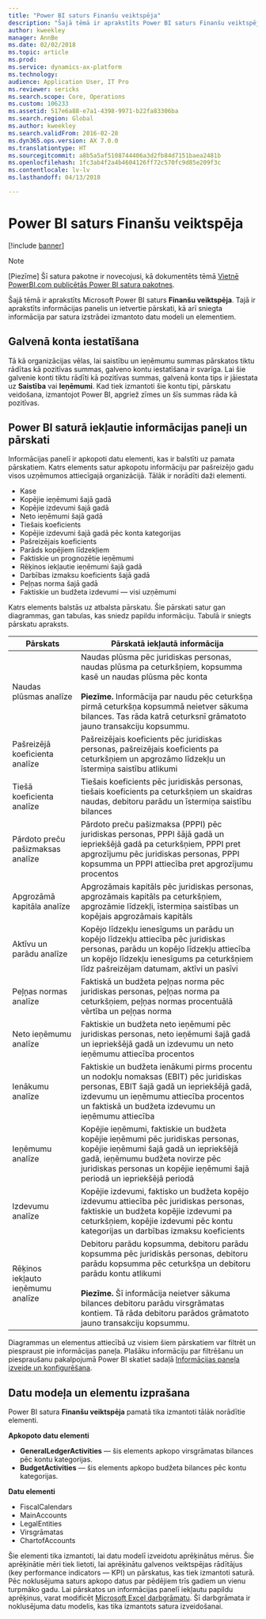 ```yaml
---
title: "Power BI saturs Finanšu veiktspēja"
description: "Šajā tēmā ir aprakstīts Power BI saturs Finanšu veiktspēja."
author: kweekley
manager: AnnBe
ms.date: 02/02/2018
ms.topic: article
ms.prod: 
ms.service: dynamics-ax-platform
ms.technology: 
audience: Application User, IT Pro
ms.reviewer: sericks
ms.search.scope: Core, Operations
ms.custom: 106233
ms.assetid: 517e6a88-e7a1-4398-9971-b22fa83306ba
ms.search.region: Global
ms.author: kweekley
ms.search.validFrom: 2016-02-28
ms.dyn365.ops.version: AX 7.0.0
ms.translationtype: HT
ms.sourcegitcommit: a8b5a5af5108744406a3d2fb84d7151baea2481b
ms.openlocfilehash: 1fc3ab4f2a4b4604126ff72c570fc9d85e209f3c
ms.contentlocale: lv-lv
ms.lasthandoff: 04/13/2018

---
```


# <a name="financial-performance-power-bi-content"></a>Power BI saturs Finanšu veiktspēja

[!include [banner](../includes/banner.md)]

> [!Note]
> [Piezīme] Šī satura pakotne ir novecojusi, kā dokumentēts tēmā [Vietnē PowerBI.com publicētās Power BI satura pakotnes](https://docs.microsoft.com/en-us/dynamics365/unified-operations/dev-itpro/migration-upgrade/deprecated-features#power-bi-content-packs-published-to-powerbicom).

Šajā tēmā ir aprakstīts Microsoft Power BI saturs **Finanšu veiktspēja**. Tajā ir aprakstīts informācijas panelis un ietvertie pārskati, kā arī sniegta informācija par satura izstrādei izmantoto datu modeli un elementiem.

## <a name="main-account-setup"></a>Galvenā konta iestatīšana
Tā kā organizācijas vēlas, lai saistību un ieņēmumu summas pārskatos tiktu rādītas kā pozitīvas summas, galveno kontu iestatīšana ir svarīga. Lai šie galvenie konti tiktu rādīti kā pozitīvas summas, galvenā konta tips ir jāiestata uz **Saistība** vai **Ieņēmumi**. Kad tiek izmantoti šie kontu tipi, pārskatu veidošana, izmantojot Power BI, apgriež zīmes un šīs summas rāda kā pozitīvas.

## <a name="dashboard-and-reports-that-are-included-in-the-power-bi-content"></a>Power BI saturā iekļautie informācijas paneļi un pārskati
Informācijas panelī ir apkopoti datu elementi, kas ir balstīti uz pamata pārskatiem. Katrs elements satur apkopotu informāciju par pašreizējo gadu visos uzņēmumos attiecīgajā organizācijā. Tālāk ir norādīti daži elementi.

- Kase
- Kopējie ieņēmumi šajā gadā
- Kopējie izdevumi šajā gadā
- Neto ieņēmumi šajā gadā
- Tiešais koeficients
- Kopējie izdevumi šajā gadā pēc konta kategorijas
- Pašreizējais koeficients
- Parāds kopējiem līdzekļiem
- Faktiskie un prognozētie ieņēmumi
- Rēķinos iekļautie ieņēmumi šajā gadā
- Darbības izmaksu koeficients šajā gadā
- Peļņas norma šajā gadā
- Faktiskie un budžeta izdevumi — visi uzņēmumi

Katrs elements balstās uz atbalsta pārskatu. Šie pārskati satur gan diagrammas, gan tabulas, kas sniedz papildu informāciju. Tabulā ir sniegts pārskatu apraksts.

| Pārskats                      | Pārskatā iekļautā informācija |
|-----------------------------|--------------------------------------|
| Naudas plūsmas analīze               | Naudas plūsma pēc juridiskas personas, naudas plūsma pa ceturkšņiem, kopsumma kasē un naudas plūsma pēc konta<br><br>**Piezīme.** Informācija par naudu pēc ceturkšņa pirmā ceturkšņa kopsummā neietver sākuma bilances. Tas rāda katrā ceturksnī grāmatoto jauno transakciju kopsummu.|
| Pašreizējā koeficienta analīze      | Pašreizējais koeficients pēc juridiskas personas, pašreizējais koeficients pa ceturkšņiem un apgrozāmo līdzekļu un īstermiņa saistību atlikumi |
| Tiešā koeficienta analīze        | Tiešais koeficients pēc juridiskās personas, tiešais koeficients pa ceturkšņiem un skaidras naudas, debitoru parādu un īstermiņa saistību bilances |
| Pārdoto preču pašizmaksas analīze | Pārdoto preču pašizmaksa (PPPI) pēc juridiskas personas, PPPI šājā gadā un iepriekšējā gadā pa ceturkšņiem, PPPI pret apgrozījumu pēc juridiskas personas, PPPI kopsumma un PPPI attiecība pret apgrozījumu procentos |
| Apgrozāmā kapitāla analīze    | Apgrozāmais kapitāls pēc juridiskas personas, apgrozāmais kapitāls pa ceturkšņiem, apgrozāmie līdzekļi, īstermiņa saistības un kopējais apgrozāmais kapitāls |
| Aktīvu un parādu analīze     | Kopējo līdzekļu ienesīgums un parādu un kopējo līdzekļu attiecība pēc juridiskas personas, parādu un kopējo līdzekļu attiecība un kopējo līdzekļu ienesīgums pa ceturkšņiem līdz pašreizējam datumam, aktīvi un pasīvi |
| Peļņas normas analīze      | Faktiskā un budžeta peļņas norma pēc juridiskas personas, peļņas norma pa ceturkšņiem, peļņas normas procentuālā vērtība un peļņas norma |
| Neto ieņēmumu analīze         | Faktiskie un budžeta neto ieņēmumi pēc juridiskas personas, neto ieņēmumi šajā gadā un iepriekšējā gadā un izdevumu un neto ieņēmumu attiecība procentos |
| Ienākumu analīze           | Faktiskie un budžeta ienākumi pirms procentu un nodokļu nomaksas (EBIT) pēc juridiskas personas, EBIT šajā gadā un iepriekšējā gadā, izdevumu un ieņēmumu attiecība procentos un faktiskā un budžeta izdevumu un ieņēmumu attiecība |
| Ieņēmumu analīze            | Kopējie ieņēmumi, faktiskie un budžeta kopējie ieņēmumi pēc juridiskas personas, kopējie ieņēmumi šajā gadā un iepriekšējā gadā, ieņēmumu budžeta novirze pēc juridiskas personas un kopējie ieņēmumi šajā periodā un iepriekšējā periodā |
| Izdevumu analīze            | Kopējie izdevumi, faktisko un budžeta kopējo izdevumu attiecība pēc juridiskas personas, faktiskie un budžeta kopējie izdevumi pa ceturkšņiem, kopējie izdevumi pēc kontu kategorijas un darbības izmaksu koeficients |
| Rēķinos iekļauto ieņēmumu analīze     | Debitoru parādu kopsumma, debitoru parādu kopsumma pēc juridiskās personas, debitoru parādu kopsumma pēc ceturkšņa un debitoru parādu kontu atlikumi<br><br>**Piezīme.** Šī informācija neietver sākuma bilances debitoru parādu virsgrāmatas kontiem. Tā rāda debitoru parādos grāmatoto jauno transakciju kopsummu. |

Diagrammas un elementus attiecībā uz visiem šiem pārskatiem var filtrēt un piespraust pie informācijas paneļa. Plašāku informāciju par filtrēšanu un piespraušanu pakalpojumā Power BI skatiet sadaļā [Informācijas paneļa izveide un konfigurēšana](https://powerbi.microsoft.com/en-us/guided-learning/powerbi-learning-4-2-create-configure-dashboards).

## <a name="understanding-the-data-model-and-entities"></a>Datu modeļa un elementu izprašana
Power BI satura **Finanšu veiktspēja** pamatā tika izmantoti tālāk norādītie elementi.

**Apkopoto datu elementi**

- **GeneralLedgerActivities** — šis elements apkopo virsgrāmatas bilances pēc kontu kategorijas.
- **BudgetActivities** — šis elements apkopo budžeta bilances pēc kontu kategorijas.

**Datu elementi**

- FiscalCalendars
- MainAccounts
- LegalEntities
- Virsgrāmatas
- ChartofAccounts

Šie elementi tika izmantoti, lai datu modelī izveidotu aprēķinātus mērus. Šie aprēķinātie mēri tiek lietoti, lai aprēķinātu galvenos veiktspējas rādītājus (key performance indicators — KPI) un pārskatus, kas tiek izmantoti saturā. Pēc noklusējuma saturs apkopo datus par pēdējiem trīs gadiem un vienu turpmāko gadu. Lai pārskatos un informācijas panelī iekļautu papildu aprēķinus, varat modificēt [Microsoft Excel darbgrāmatu](https://mbs.microsoft.com/customersource/global/AX/downloads/reports/msdaxfinpercontentpowerbi). Šī darbgrāmata ir noklusējuma datu modelis, kas tika izmantots satura izveidošanai. 

